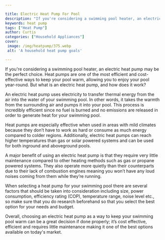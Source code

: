 ```yaml
---

title: Electric Heat Pump For Pool
description: "If you're considering a swimming pool heater, an electric heat pump may be the perfect choice. Heat pumps are one of the most effi...get the full scoop"
keywords: heat pump
tags: ["Heat Pump"]
author: Curtis
categories: ["Household Appliances"]
cover: 
 image: /img/heatpump/375.webp
 alt: 'A household heat pump goals'

---
```


If you're considering a swimming pool heater, an electric heat pump may be the perfect choice. Heat pumps are one of the most efficient and cost-effective ways to keep your pool warm, allowing you to enjoy your pool year-round. But what is an electric heat pump, and how does it work?

An electric heat pump uses electricity to transfer thermal energy from the air into the water of your swimming pool. In other words, it takes the warmth from the surrounding air and pumps it into your pool. This process is incredibly efficient since no fuel is burned and no emissions are released in order to generate heat for your swimming pool. 

Heat pumps are especially effective when used in areas with mild climates because they don’t have to work as hard or consume as much energy compared to colder regions. Additionally, electric heat pumps can reach higher temperatures than gas or solar powered systems and can be used for both inground and aboveground pools. 

A major benefit of using an electric heat pump is that they require very little maintenance compared to other heating methods such as gas or propane powered systems. They also operate more quietly than their counterparts due to their lack of combustion engines meaning you won’t have any loud noises coming from them while they’re running. 

When selecting a heat pump for your swimming pool there are several factors that should be taken into consideration including size, power consumption, efficiency rating (COP), temperature range, noise level etc., so make sure that you do research beforehand so that you select the best option for your needs and budget. 

Overall, choosing an electric heat pump as a way to keep your swimming pool warm can be a great decision if done properly; it’s cost effective, efficient and requires little maintenance making it one of the best options available on today's market.

